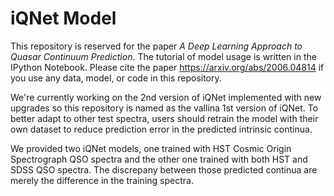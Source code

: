 # iQNet Model
This repository is reserved for the paper *A Deep Learning Approach to Quasar Continuum Prediction*. The tutorial of model usage is written in the IPython Notebook.
Please cite the paper https://arxiv.org/abs/2006.04814 if you use any data, model, or code in this repository.

We're currently working on the 2nd version of iQNet implemented with new upgrades so this repository is named as the vallina 1st version of iQNet. To better adapt to other test spectra, users should retrain the model with their own dataset to reduce prediction error in the predicted intrinsic continua.

We provided two iQNet models, one trained with HST Cosmic Origin Spectrograph QSO spectra and the other one trained with both HST and SDSS QSO spectra. The discrepany between those predicted continua are merely the difference in the training spectra.
